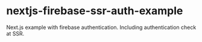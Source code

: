 # nextjs-firebase-ssr-auth-example
Next.js example with firebase authentication. Including authentication check at SSR.
